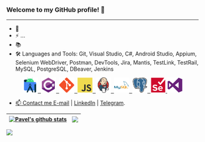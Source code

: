 ### Welcome to my GitHub profile! 👋
____

- 🌱
- ⚡ ...
- 📚
- :hammer_and_wrench: Languages and Tools: Git, Visual Studio, C#, Android Studio, Appium, Selenium WebDriver, Postman, DevTools, Jira, Mantis, TestLink, TestRail, MySQL, PostgreSQL, DBeaver, Jenkins

<div>
    <p align='center'>
    <a href ="https://github.com/Qintarra/Appium">
  <img src="https://github.com/devicons/devicon/blob/master/icons/androidstudio/androidstudio-original.svg" title="Android Studio" width="40" height="40"/>&nbsp;
     <a href ="https://github.com/Qintarra/C-Sharp/tree/main/Tasks">
  <img src="https://github.com/devicons/devicon/blob/master/icons/csharp/csharp-original.svg" title="C#" width="40" height="40"/>&nbsp;
     <a href ="https://github.com/Qintarra/Git-bash-commands">
  <img src="https://github.com/devicons/devicon/blob/master/icons/git/git-original.svg" title="Git" width="40" height="40"/>&nbsp;
       <a href ="https://github.com/Qintarra/JavaScript">
  <img src="https://github.com/devicons/devicon/blob/master/icons/javascript/javascript-original.svg" title="JavaScript" width="40" height="40"/>&nbsp;
       <a href ="https://github.com/Qintarra/Jenkins">
  <img src="https://github.com/devicons/devicon/blob/master/icons/jenkins/jenkins-original.svg" title="Jenkins" width="40" height="40"/>&nbsp;
       <a href ="https://github.com/Qintarra/SQL/tree/main/MySQL">
  <img src="https://github.com/devicons/devicon/blob/master/icons/mysql/mysql-original-wordmark.svg" title="MySQL" width="40" height="40"/>&nbsp;
       <a href ="https://github.com/Qintarra/SQL/tree/main/PostgreSQL">
  <img src="https://github.com/devicons/devicon/blob/master/icons/postgresql/postgresql-original.svg" title="PostgreSQL" width="40" height="40"/>&nbsp;
       <a href ="https://github.com/Qintarra/Selenium/tree/master/WebDriver">
  <img src="https://github.com/devicons/devicon/blob/master/icons/selenium/selenium-original.svg" title="Selenium" width="40" height="40"/>  
       <a href ="https://www.linkedin.com/learning/certificates/91e2a5a5b45a8fbf391f5ba67f8d5f7a5addcffc06988a904f718baf2d5923e5?u=106534538">  
  <img src="https://github.com/devicons/devicon/blob/master/icons/visualstudio/visualstudio-plain.svg" title="Visual Studio" width="40" height="40"/>  
     </p>  
<div>
  
- :mailbox: Contact me [E-mail][email] | [LinkedIn][in] | [Telegram][tg].

[email]: <mailto:marchuk151@gmail.com>
[in]: <https://www.linkedin.com/in/vladimir-marchuk/>
[tg]: <https://t.me/Qintarra>

| <a href="https://github.com/Qintarra/github-readme-stats"><img align="center" src="https://github-readme-stats.vercel.app/api?username=Qintarra&show_icons=true&include_all_commits=true&theme=vue&hide_border=true" alt="Pavel's github stats" /></a> | <a href="https://github.com/Qintarra/github-readme-stats"><img align="center" src="https://github-readme-stats.vercel.app/api/top-langs/?username=Qintarra&layout=compact&theme=vue&hide_border=true" /></a> |
| ------------- | ------------- |

![](https://komarev.com/ghpvc/?username=Qintarra&color=32a881)
